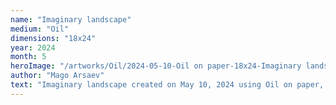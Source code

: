 ```yaml
---
name: "Imaginary landscape"
medium: "Oil"
dimensions: "18x24"
year: 2024
month: 5
heroImage: "/artworks/Oil/2024-05-10-Oil on paper-18x24-Imaginary landscape.jpeg"
author: "Mago Arsaev"
text: "Imaginary landscape created on May 10, 2024 using Oil on paper, size 18x24."
---
```

